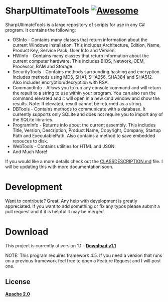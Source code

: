 # SharpUltimateTools [![Awesome](https://cdn.rawgit.com/sindresorhus/awesome/d7305f38d29fed78fa85652e3a63e154dd8e8829/media/badge.svg)](https://github.com/sindresorhus/awesome)
SharpUltimateTools is a large repository of scripts for use in any C# program. It contains the following:
- OSInfo - Contains many classes that return information about the current Windows installation. This includes Architecture, Edition, Name, Product Key, Service Pack, User Info and Version.
- HWInfo - Contains many classes that return information about the current computer hardware. This includes BIOS, Network, OEM, Processor, RAM and Storage.
- SecurityTools - Contains methods surrounding hashing and encryption. Includes methods using MD5, SHA1, SHA256, SHA384 and SHA512. Also includes encryption/decryption with RSA.
- CommandInfo - Allows you to run any console command and will return the result to a string to use within your program. You can also run the command elevated and it will open in a new cmd window and show the results. Note: If elevated, result cannot be returned as a string.
- DBTools - Contains methods to communicate with a database. It currently supports only SQLite and does not require you to import any of the SQLite libraries.
- ProgramInfo - Returns info about the current assembly. This includes Title, Version, Description, Product Name, Copyright, Company, Startup Path and ExecutablePath. Also contains a method to save embedded resouces to disk. 
- WebTools - Contains utilities for HTML and JSON.
- And Much More!

If you would like a more details check out the [CLASSDESCRIPTION.md](https://github.com/JGCompTech/SharpUltimateTools/blob/master/CLASSDESCRIPTION.md) file. I will be updating this with more documentation soon.

# Development
Want to contribute? Great!
Any help with development is greatly appreciated. If you want to add something or fix any typos please submit a pull request and if it is helpful it may be merged.

# Download
This project is currently at version 1.1 - **[Download v1.1](https://github.com/JGCompTech/SharpUltimateTools/releases/tag/v1.1)**

NOTE: This program requires framework 4.5. If you need a version that runs on a previous framework feel free to open a Feature Request and I will post one.

License
----

**[Apache 2.0](https://github.com/JGCompTech/SharpUltimateTools/blob/master/LICENSE)**
